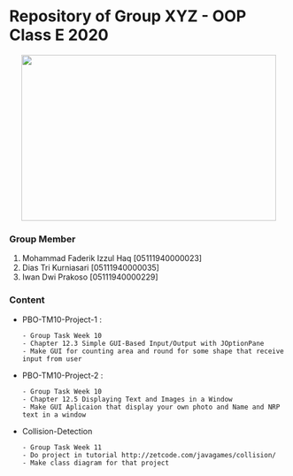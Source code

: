 # Repository of Group XYZ - OOP Class E 2020

<p align="center">
  <img width="460" height="300" src="https://freepngimg.com/thumb/java/85390-java-language-text-programming-logo-programmer.png">
</p>

### Group Member
1. Mohammad Faderik Izzul Haq [05111940000023]
2. Dias Tri Kurniasari [05111940000035]
3. Iwan Dwi Prakoso [05111940000229]

### Content
- PBO-TM10-Project-1 : 
  ```
  - Group Task Week 10
  - Chapter 12.3 Simple GUI-Based Input/Output with JOptionPane 
  - Make GUI for counting area and round for some shape that receive input from user
  ```
- PBO-TM10-Project-2 : 
  ```
  - Group Task Week 10
  - Chapter 12.5 Displaying Text and Images in a Window
  - Make GUI Aplicaion that display your own photo and Name and NRP text in a window
  ```
- Collision-Detection
  ```
  - Group Task Week 11
  - Do project in tutorial http://zetcode.com/javagames/collision/
  - Make class diagram for that project
  ```
